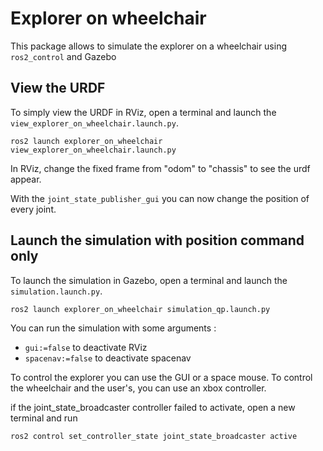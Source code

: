 # Explorer on wheelchair

This package allows to simulate the explorer on a wheelchair using `ros2_control` and Gazebo

## View the URDF

To simply view the URDF in RViz, open a terminal and launch the `view_explorer_on_wheelchair.launch.py`.  

```
ros2 launch explorer_on_wheelchair view_explorer_on_wheelchair.launch.py
```

In RViz, change the fixed frame from "odom" to "chassis" to see the urdf appear.

With the `joint_state_publisher_gui` you can now change the position of every joint.


## Launch the simulation with position command only

To launch the simulation in Gazebo, open a terminal and launch the `simulation.launch.py`.  

```
ros2 launch explorer_on_wheelchair simulation_qp.launch.py
```

You can run the simulation with some arguments :

* `gui:=false` to deactivate RViz
* `spacenav:=false` to deactivate spacenav

To control the explorer you can use the GUI or a space mouse.
To control the wheelchair and the user's, you can use an xbox controller.

if the joint_state_broadcaster controller failed to activate, open a new terminal and run

```
ros2 control set_controller_state joint_state_broadcaster active
```